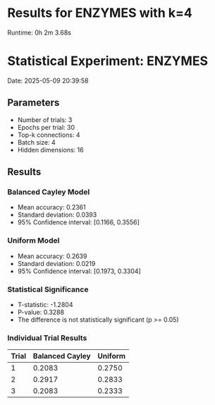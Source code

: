 # Results for ENZYMES with k=4

Runtime: 0h 2m 3.68s

# Statistical Experiment: ENZYMES

Date: 2025-05-09 20:39:58

## Parameters
- Number of trials: 3
- Epochs per trial: 30
- Top-k connections: 4
- Batch size: 4
- Hidden dimensions: 16

## Results

### Balanced Cayley Model
- Mean accuracy: 0.2361
- Standard deviation: 0.0393
- 95% Confidence interval: [0.1166, 0.3556]

### Uniform Model
- Mean accuracy: 0.2639
- Standard deviation: 0.0219
- 95% Confidence interval: [0.1973, 0.3304]

### Statistical Significance
- T-statistic: -1.2804
- P-value: 0.3288
- The difference is not statistically significant (p >= 0.05)

### Individual Trial Results

| Trial | Balanced Cayley | Uniform |
|-------|----------------|--------|
| 1 | 0.2083 | 0.2750 |
| 2 | 0.2917 | 0.2833 |
| 3 | 0.2083 | 0.2333 |
